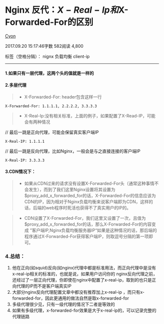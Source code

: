 # Nginx 反代：$X-Real-Ip和$X-Forwarded-For的区别

[Cyon](https://www.jianshu.com/u/46a8fafb626f)

2017.09.20 15:17:46字数 582阅读 4,800

标签（空格分隔）： nignx 负载均衡 client-ip

------

#### 1.如果只有一层代理，这两个头的值就是一样的

#### 2.多层代理

> - X-Forwarded-For: header包含这样一行

```
X-Forwarded-For: 1.1.1.1, 2.2.2.2, 3.3.3.3
```

> - X-Real-Ip:没有相关标准，上面的例子，如果配置了X-Read-IP，可能会有两种情况

// 最后一跳是正向代理，可能会保留真实客户端IP

```
X-Real-IP: 1.1.1.1
```

// 最后一跳是反向代理，比如Nginx，一般会是与之直接连接的客户端IP

```
X-Real-IP: 3.3.3.3
```

#### 3.CDN情况下：

> - 如果从CDN过来的请求没有设置X-Forwarded-For头（通常这种事情不会发生），而到了我们这里Nginx设置将其设置为$proxy_add_x_forwarded_for的话，X-Forwarded-For的信息应该为CDN的IP，因为相对于Nginx负载均衡来说客户端即为CDN，这样的话，后端的web程序时死活也获得不了真实用户的IP的。

> - CDN设置了X-Forwarded-For，我们这里又设置了一次，且值为$proxy_add_x_forwarded_for的话，那么X-Forwarded-For的内容变成 ”客户端IP,Nginx负载均衡服务器IP“如果是这种情况的话，那后端的程序通过X-Forwarded-For获得客户端IP，则取逗号分隔的第一项即可。

### 4.总结：

1. 他在正向(如squid)反向(如nginx)代理中都是标准用法，而正向代理中是没有x-real-ip相关的标准的，也就是说，如果用户访问你的 nginx反向代理之前，还经过了一层正向代理，你即使在nginx中配置了x-real-ip，取到的也只是正向代理的IP而不是客户端真实IP
2. 大部分nginx反向代理配置文章中都没有推荐加上x-real-ip ，而只有x-forwarded-for，因此更通用的做法自然是取x-forwarded-for
3. 多级代理很少见，只有一级代理的情况下二者是等效的
4. 如果有多级代理，x-forwarded-for效果是大于x-real-ip的，可以记录完整的代理链路